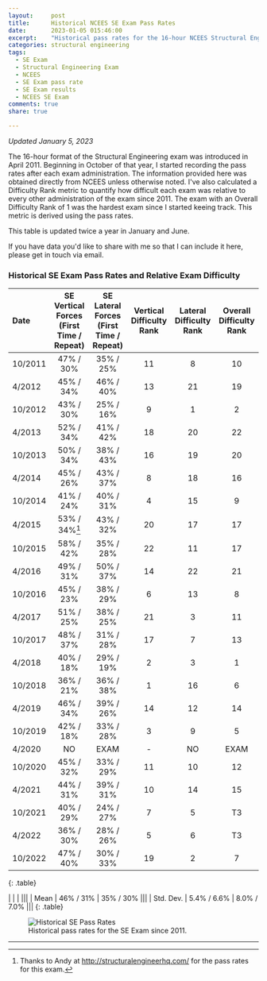 ```yaml
---
layout:     post
title:      Historical NCEES SE Exam Pass Rates
date:       2023-01-05 015:46:00
excerpt:    "Historical pass rates for the 16-hour NCEES Structural Engineering (SE) licensing exam. Updated twice a year."
categories: structural engineering
tags:
  - SE Exam
  - Structural Engineering Exam
  - NCEES
  - SE Exam pass rate
  - SE Exam results
  - NCEES SE Exam
comments: true
share: true

---
```


_Updated January 5, 2023_

The 16-hour format of the Structural Engineering exam was introduced in April 2011. Beginning in October of that year, I started recording the pass rates after each exam administration. The information provided here was obtained directly from NCEES unless otherwise noted. I've also calculated a Difficulty Rank metric to quantify how difficult each exam was relative to every other administration of the exam since 2011. The exam with an Overall Difficulty Rank of 1 was the hardest exam since I started keeing track. This metric is derived using the pass rates.

This table is updated twice a year in January and June.

If you have data you'd like to share with me so that I can include it here, please get in touch via email.

### Historical SE Exam Pass Rates and Relative Exam Difficulty

| Date | SE Vertical Forces (First Time / Repeat) | SE Lateral Forces (First Time / Repeat) | Vertical Difficulty Rank | Lateral Difficulty Rank | Overall Difficulty Rank
|:--------|:-------:|:--------:|:--------:|:--------:|:--------:|
| 10/2011   | 47% / 30%   | 35% / 25%  | 11	|8|	10|
| 4/2012   | 45% / 34%   | 46% / 40%   |13|21|19|
| 10/2012   | 43% / 30% | 25% / 16%   |  9|1|2|
| 4/2013   |  52% / 34%   | 41% / 42%   |18|20|22|
| 10/2013   | 50% / 34% | 38% / 43%   |  16|19|20|
| 4/2014   |  45% / 26%   | 43% / 37%   |8|18|16|
| 10/2014   | 41% / 24% | 40% / 31%   |  4|15|9|
| 4/2015   |  53% / 34%[^1]   | 43% / 32%   |20|17|17|
| 10/2015   | 58% / 42% | 35% / 28%   |  22|11|17|
| 4/2016   |  49% / 31%  | 50% / 37%   |14|22|21|
| 10/2016   | 45% / 23% | 38% / 29%   |  6|13|8|
| 4/2017   |  51% / 25%   | 38% / 25%   |21|3|11|
| 10/2017   | 48% / 37% | 31% / 28%   |  17|7|13|
| 4/2018   |  40% / 18%   | 29% / 19%   |2|3|1|
| 10/2018   |  36% / 21%   | 36% / 38%   |1|16|6|
| 4/2019   |    46% / 34%   | 39% / 26%  |14|12|14|
| 10/2019   |    42% / 18%   | 33% / 28%  |3|9|5|
| 4/2020   |    NO   | EXAM | -|NO|EXAM|
| 10/2020   |    45% / 32%   | 33% / 29%  |11|10|12|
| 4/2021   |    44% / 31%   | 39% / 31%  |10|14|15|
| 10/2021   |    40% / 29%   | 24% / 27%  |7|5|T3|
| 4/2022    |    36% / 30% | 28% / 26% |5|6|T3|
| 10/2022    |    47% / 40% | 30% / 33% |19|2|7|
{: .table}

|              |             |             |||
| Mean         | 46% / 31%   | 35% / 30%   |||
| Std. Dev.    | 5.4% / 6.6% | 8.0% / 7.0% |||
{: .table}

<figure>
  <img src="https://docs.google.com/spreadsheets/d/e/2PACX-1vRuMU1aiY6Q0e5UfA2wMPCOrxvhjBoxbR9-60YTr1pTXj60iOYZblMKlwprQ-tFL6L9bgvi-oBX616f/pubchart?oid=645378985&format=image" alt="Historical SE Pass Rates">
	<figcaption>Historical pass rates for the SE Exam since 2011.</figcaption>
</figure>


---
[^1]: Thanks to Andy at http://structuralengineerhq.com/ for the pass rates for this exam.

